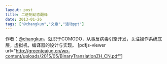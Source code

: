 ```yaml
---
layout: post
title: 二进制动态翻译
date: 2013-01-26
tags: ["@changkun","文章","活动ppt"]
---
```


作者：[@changkun](http://weibo.com/p/1005052698653394)，就职于COMODO，从事反病毒引擎开发，关注操作系统底层，虚拟机，编译器的设计与实现。
[pdfjs-viewer url="http://greenteajug.cn/wp-content/uploads/2015/05/BinaryTranslationZH_CN.pdf"]